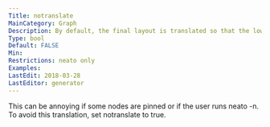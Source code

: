 ```yaml
---
Title: notranslate
MainCategory: Graph
Description: By default, the final layout is translated so that the lower-left corner of the bounding box is at the origin.
Type: bool
Default: FALSE
Min: 
Restrictions: neato only
Examples: 
LastEdit: 2018-03-28
LastEditor: generator
---
```


This can be annoying if some nodes are pinned or if the user runs neato -n. To avoid this translation, set notranslate to true.

